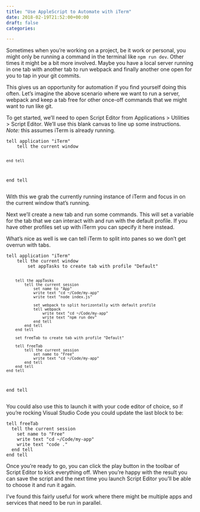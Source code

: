 ```yaml
---
title: "Use AppleScript to Automate with iTerm"
date: 2018-02-19T21:52:00+00:00
draft: false
categories: 

---
```

<p>Sometimes when you&#8217;re working on a project, be it work or personal, you might only be running a command in the terminal like <code>npm run dev</code>. Other times it might be a bit more involved. Maybe you have a local server running in one tab with another tab to run webpack and finally another one open for you to tap in your git commits.</p>
<p>This gives us an opportunity for automation if you find yourself doing this often. Let&#8217;s imagine the above scenario where we want to run a server, webpack and keep a tab free for other once-off commands that we might want to run like git.</p>
<p>To get started, we&#8217;ll need to open Script Editor from Applications &gt; Utilities &gt; Script Editor. We&#8217;ll use this blank canvas to line up some instructions. <em>Note:</em> this assumes iTerm is already running.</p>
<pre><code class="language-applescript">tell application "iTerm"
    tell the current window

    end tell
end tell</code></pre>
<p>With this we grab the currently running instance of iTerm and focus in on the current window that&#8217;s running.</p>
<p>Next we&#8217;ll create a new tab and run some commands. This will set a variable for the tab that we can interact with and run with the default profile. If you have other profiles set up with iTerm you can specify it here instead.</p>
<p>What&#8217;s nice as well is we can tell iTerm to split into panes so we don&#8217;t get overrun with tabs.</p>
<pre><code class="language-applescript">tell application "iTerm"
    tell the current window
        set appTasks to create tab with profile "Default"

        tell the appTasks
            tell the current session
                set name to "App"
                write text "cd ~/Code/my-app"
                write text "node index.js"

                set webpack to split horizontally with default profile
                tell webpack
                    write text "cd ~/Code/my-app"
                    write text "npm run dev"
                end tell
            end tell
        end tell

        set freeTab to create tab with profile "Default"

        tell freeTab
            tell the current session
                set name to "Free"
                write text "cd ~/Code/my-app"
            end tell
        end tell
    end tell
end tell</code></pre>
<p>You could also use this to launch it with your code editor of choice, so if you&#8217;re rocking Visual Studio Code you could update the last block to be:</p>
<pre><code class="language-applescript">tell freeTab
  tell the current session
    set name to "Free"
    write text "cd ~/Code/my-app"
    write text "code ."
  end tell
end tell</code></pre>
<p>Once you&#8217;re ready to go, you can click the play button in the toolbar of Script Editor to kick everything off. When you&#8217;re happy with the result you can save the script and the next time you launch Script Editor you&#8217;ll be able to choose it and run it again.</p>
<p>I&#8217;ve found this fairly useful for work where there might be multiple apps and services that need to be run in parallel. </p>